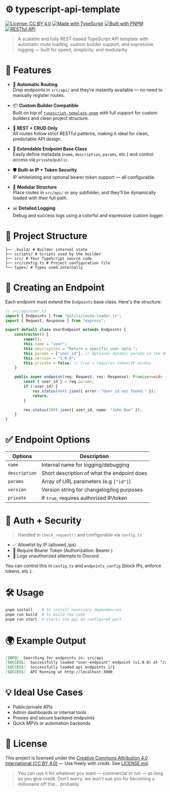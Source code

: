 # ⚙️ typescript-api-template

[![License: CC BY 4.0](https://img.shields.io/badge/License-CC%20BY%204.0-lightgrey.svg)](./LICENSE.md)
[![Made with TypeScript](https://img.shields.io/badge/TypeScript-%233178C6?logo=typescript&logoColor=white)](https://www.typescriptlang.org/)
[![Built with PNPM](https://img.shields.io/badge/PNPM-%23F69220.svg?logo=pnpm&logoColor=white)](https://pnpm.io/)
[![RESTful API](https://img.shields.io/badge/REST-API-blue)](#)

> A scalable and fully REST-based TypeScript API template with automatic route loading, custom builder support, and expressive logging — built for speed, simplicity, and modularity.

# 🚀 Features
- 🔄 **Automatic Routing** \
  Drop endpoints in `src/api/` and they’re instantly available — no need to manually register routes.

- 📦 **Custom Builder Compatible**  \
  Built on top of [`typescript-template-pnpm`](https://github.com/ressiws/typescript-template-pnpm) with full support for custom builders and clean project structure.

- 📃 **REST + CRUD Only**  \
  All routes follow strict RESTful patterns, making it ideal for clean, predictable API design.

- 🧱 **Extendable Endpoint Base Class**  \
  Easily define metadata (`name`, `description`, `params`, etc.) and control access via `private`/`public`.

- 🛡️ **Built-in IP + Token Security**  \
  IP whitelisting and optional bearer token support — all configurable.

- 📁 **Modular Structure**  \
  Place routes in `src/api/` or any subfolder, and they’ll be dynamically loaded with their full path.

- 📊 **Detailed Logging**  \
  Debug and success logs using a colorful and expressive custom logger.

# 📁 Project Structure
```
├── .build/ # Builder internal state
├── scripts/ # Scripts used by the builder
├── src/ # Your TypeScript source code
├── src/config.ts # Project configuration file
└── types/ # Types used internally
```

# 🔧 Creating an Endpoint
Each endpoint must extend the `Endpoints` base class. Here's the structure:

```ts
// src/api/user.ts
import { Endpoints } from "@utils/route-loader.js";
import { Request, Response } from "express";

export default class UserEndpoint extends Endpoints {
	constructor() {
		super();
		this.name = "user";
		this.description = "Return a specific user data.";
		this.params = ["user_id"]; // Optional dynamic params in the URL
		this.version = "1.0.0";
		this.private = false; // true = requires token/IP access
	}

	public async endpoint(req: Request, res: Response): Promise<void> {
		const { user_id } = req.params;
		if (!user_id) {
			res.status(404).json({ error: "User id not found." });
			return;
		}

		res.status(200).json({ user_id, name: "John Doe" });
	}
}
```
# ✅ Endpoint Options
| Options                         | Description |
|---------------------------------|-------------|
| `name`                          | Internal name for logging/debugging |
| `description`                   | Short description of what the endpoint does |
| `params`                        | Array of URL parameters (e.g `["id"]`) |
| `version`                       | Version string for changelog/log purposes |
| `private`                       | If `true`, requires authorized IP/token |

# 🔐 Auth + Security
> Handled in `check_request()` and configurable via `config.ts`

- ✅ Allowlist by IP (allowed_ips)
- 🔑 Require Bearer Token (Authorization: Bearer <token>)
- 📡 Logs unauthorized attempts to Discord

You can control this in `config.ts` and `endpoints_config` (block IPs, enforce tokens, etc.).

# 🛠 Usage
```bash
pnpm install 	# to install necessary dependencies
pnpm run build 	# to build the code
pnpm run start	# starts the api on configured port
```

# 🌍 Example Output
```md
[INFO]  Searching for endpoints in: src/api
[SUCCESS]  Successfully loaded "user-endpoint" endpoint (v1.0.0) at "/user"
[SUCCESS]  Successfully loaded api endpoints 1/1
[SUCCESS]  API Running at http://localhost:3000
```

# 💡 Ideal Use Cases
- Public/private APIs
- Admin dashboards or internal tools
- Proxies and secure backend endpoints
- Quick MPVs or automation backends

# 🧾 License
This project is licensed under the [Creative Commons Attribution 4.0 International (CC BY 4.0)](https://creativecommons.org/licenses/by/4.0/) — Use freely with credit. See [LICENSE.md](./LICENSE.md).

> You can use it for whatever you want — commercial or not — as long as you give credit. Don’t worry, we won't sue you for becoming a millionaire off this… probably.